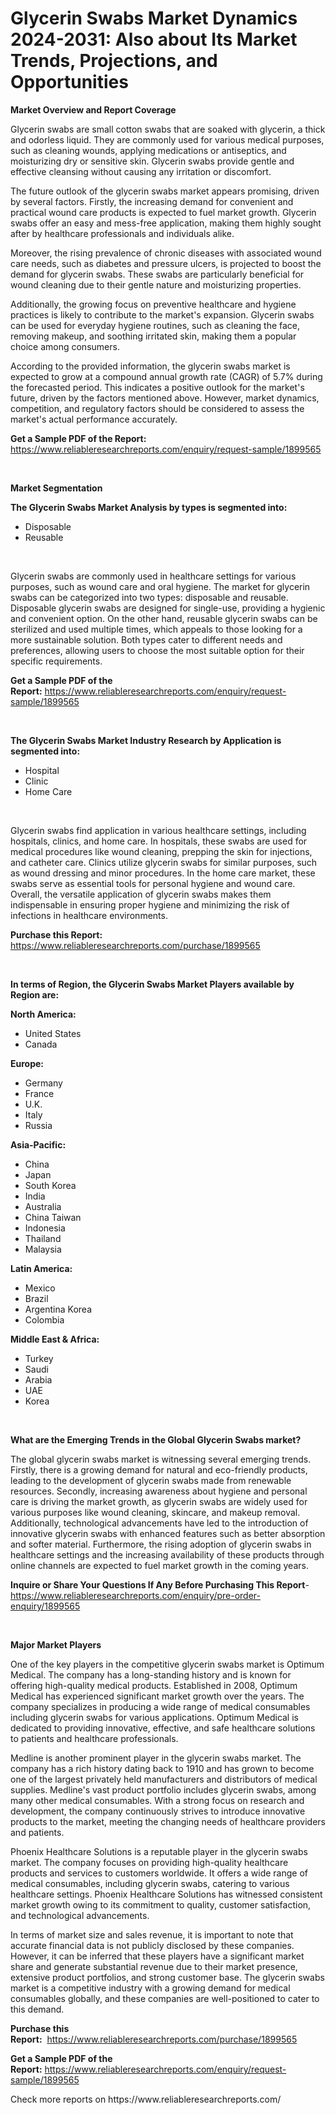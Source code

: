<p><h1>Glycerin Swabs Market Dynamics 2024-2031: Also about Its Market Trends, Projections, and Opportunities</h1></p><p><strong>Market Overview and Report Coverage</strong></p>
<p><p>Glycerin swabs are small cotton swabs that are soaked with glycerin, a thick and odorless liquid. They are commonly used for various medical purposes, such as cleaning wounds, applying medications or antiseptics, and moisturizing dry or sensitive skin. Glycerin swabs provide gentle and effective cleansing without causing any irritation or discomfort.</p><p>The future outlook of the glycerin swabs market appears promising, driven by several factors. Firstly, the increasing demand for convenient and practical wound care products is expected to fuel market growth. Glycerin swabs offer an easy and mess-free application, making them highly sought after by healthcare professionals and individuals alike.</p><p>Moreover, the rising prevalence of chronic diseases with associated wound care needs, such as diabetes and pressure ulcers, is projected to boost the demand for glycerin swabs. These swabs are particularly beneficial for wound cleaning due to their gentle nature and moisturizing properties.</p><p>Additionally, the growing focus on preventive healthcare and hygiene practices is likely to contribute to the market's expansion. Glycerin swabs can be used for everyday hygiene routines, such as cleaning the face, removing makeup, and soothing irritated skin, making them a popular choice among consumers.</p><p>According to the provided information, the glycerin swabs market is expected to grow at a compound annual growth rate (CAGR) of 5.7% during the forecasted period. This indicates a positive outlook for the market's future, driven by the factors mentioned above. However, market dynamics, competition, and regulatory factors should be considered to assess the market's actual performance accurately.</p></p>
<p><strong>Get a Sample PDF of the Report:</strong> <a href="https://www.reliableresearchreports.com/enquiry/request-sample/1899565">https://www.reliableresearchreports.com/enquiry/request-sample/1899565</a></p>
<p>&nbsp;</p>
<p><strong>Market Segmentation</strong></p>
<p><strong>The Glycerin Swabs Market Analysis by types is segmented into:</strong></p>
<p><ul><li>Disposable</li><li>Reusable</li></ul></p>
<p>&nbsp;</p>
<p><p>Glycerin swabs are commonly used in healthcare settings for various purposes, such as wound care and oral hygiene. The market for glycerin swabs can be categorized into two types: disposable and reusable. Disposable glycerin swabs are designed for single-use, providing a hygienic and convenient option. On the other hand, reusable glycerin swabs can be sterilized and used multiple times, which appeals to those looking for a more sustainable solution. Both types cater to different needs and preferences, allowing users to choose the most suitable option for their specific requirements.</p></p>
<p><strong>Get a Sample PDF of the Report:</strong>&nbsp;<a href="https://www.reliableresearchreports.com/enquiry/request-sample/1899565">https://www.reliableresearchreports.com/enquiry/request-sample/1899565</a></p>
<p>&nbsp;</p>
<p><strong>The Glycerin Swabs Market Industry Research by Application is segmented into:</strong></p>
<p><ul><li>Hospital</li><li>Clinic</li><li>Home Care</li></ul></p>
<p>&nbsp;</p>
<p><p>Glycerin swabs find application in various healthcare settings, including hospitals, clinics, and home care. In hospitals, these swabs are used for medical procedures like wound cleaning, prepping the skin for injections, and catheter care. Clinics utilize glycerin swabs for similar purposes, such as wound dressing and minor procedures. In the home care market, these swabs serve as essential tools for personal hygiene and wound care. Overall, the versatile application of glycerin swabs makes them indispensable in ensuring proper hygiene and minimizing the risk of infections in healthcare environments.</p></p>
<p><strong>Purchase this Report:</strong>&nbsp; <a href="https://www.reliableresearchreports.com/purchase/1899565">https://www.reliableresearchreports.com/purchase/1899565</a></p>
<p>&nbsp;</p>
<p><strong>In terms of Region, the Glycerin Swabs Market Players available by Region are:</strong></p>
<p>
    <p> <strong> North America: </strong>
        <ul>
            <li>United States</li>
            <li>Canada</li>
        </ul>
        </p> 
    <p> <strong> Europe: </strong>
        <ul>
            <li>Germany</li>
            <li>France</li>
            <li>U.K.</li>
            <li>Italy</li>
            <li>Russia</li>
        </ul>
        </p> 
    <p> <strong> Asia-Pacific: </strong>
        <ul>
            <li>China</li>
            <li>Japan</li>
            <li>South Korea</li>
            <li>India</li>
            <li>Australia</li>
            <li>China Taiwan</li>
            <li>Indonesia</li>
            <li>Thailand</li>
            <li>Malaysia</li>
        </ul>
        </p> 
    <p> <strong> Latin America: </strong>
        <ul>
            <li>Mexico</li>
            <li>Brazil</li>
            <li>Argentina Korea</li>
            <li>Colombia</li>
        </ul>
        </p> 
    <p> <strong> Middle East & Africa: </strong>
        <ul>
            <li>Turkey</li>
            <li>Saudi</li>
            <li>Arabia</li>
            <li>UAE</li>
            <li>Korea</li>
        </ul>
    </p>
    </p>
<p>&nbsp;</p>
<p><strong>What are the Emerging Trends in the Global Glycerin Swabs market?</strong></p>
<p><p>The global glycerin swabs market is witnessing several emerging trends. Firstly, there is a growing demand for natural and eco-friendly products, leading to the development of glycerin swabs made from renewable resources. Secondly, increasing awareness about hygiene and personal care is driving the market growth, as glycerin swabs are widely used for various purposes like wound cleaning, skincare, and makeup removal. Additionally, technological advancements have led to the introduction of innovative glycerin swabs with enhanced features such as better absorption and softer material. Furthermore, the rising adoption of glycerin swabs in healthcare settings and the increasing availability of these products through online channels are expected to fuel market growth in the coming years.</p></p>
<p><strong>Inquire or Share Your Questions If Any Before Purchasing This Report</strong>- <a href="https://www.reliableresearchreports.com/enquiry/pre-order-enquiry/1899565">https://www.reliableresearchreports.com/enquiry/pre-order-enquiry/1899565</a></p>
<p>&nbsp;</p>
<p><strong>Major Market Players</strong></p>
<p><p>One of the key players in the competitive glycerin swabs market is Optimum Medical. The company has a long-standing history and is known for offering high-quality medical products. Established in 2008, Optimum Medical has experienced significant market growth over the years. The company specializes in producing a wide range of medical consumables including glycerin swabs for various applications. Optimum Medical is dedicated to providing innovative, effective, and safe healthcare solutions to patients and healthcare professionals.</p><p>Medline is another prominent player in the glycerin swabs market. The company has a rich history dating back to 1910 and has grown to become one of the largest privately held manufacturers and distributors of medical supplies. Medline's vast product portfolio includes glycerin swabs, among many other medical consumables. With a strong focus on research and development, the company continuously strives to introduce innovative products to the market, meeting the changing needs of healthcare providers and patients.</p><p>Phoenix Healthcare Solutions is a reputable player in the glycerin swabs market. The company focuses on providing high-quality healthcare products and services to customers worldwide. It offers a wide range of medical consumables, including glycerin swabs, catering to various healthcare settings. Phoenix Healthcare Solutions has witnessed consistent market growth owing to its commitment to quality, customer satisfaction, and technological advancements.</p><p>In terms of market size and sales revenue, it is important to note that accurate financial data is not publicly disclosed by these companies. However, it can be inferred that these players have a significant market share and generate substantial revenue due to their market presence, extensive product portfolios, and strong customer base. The glycerin swabs market is a competitive industry with a growing demand for medical consumables globally, and these companies are well-positioned to cater to this demand.</p></p>
<p><strong>Purchase this Report:</strong>&nbsp;&nbsp;<a href="https://www.reliableresearchreports.com/purchase/1899565">https://www.reliableresearchreports.com/purchase/1899565</a></p>
<p></p>
<p><strong>Get a Sample PDF of the Report:</strong>&nbsp;<a href="https://www.reliableresearchreports.com/enquiry/request-sample/1899565">https://www.reliableresearchreports.com/enquiry/request-sample/1899565</a></p>
<p>Check more reports on https://www.reliableresearchreports.com/</p>